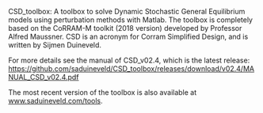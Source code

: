 CSD_toolbox: A toolbox to solve Dynamic Stochastic General Equilibrium models using perturbation methods with Matlab. The toolbox is completely based on the CoRRAM-M toolkit (2018 version) developed by Professor Alfred Maussner. CSD is an acronym for Corram Simplified Design, and is written by Sijmen Duineveld.

For more details see the manual of CSD_v02.4, which is the latest release: https://github.com/saduineveld/CSD_toolbox/releases/download/v02.4/MANUAL_CSD_v02.4.pdf

The most recent version of the toolbox is also available at www.saduineveld.com/tools.
